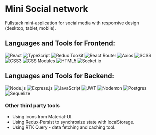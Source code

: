 # Mini Social network
Fullstack mini-application for social media with responsive design  
(desktop, tablet, mobile).

## Languages and Tools for Frontend:
![React](https://img.shields.io/badge/-React-4d4d4d?style=for-the-badge&logo=React&logoColor=00d8ff)
![TypeScript](https://img.shields.io/badge/-TypeScript-4d4d4d?style=for-the-badge&logo=TypeScript&logoColor=007acd)
![Redux Toolkit](https://img.shields.io/badge/-Redux_Toolkit-4d4d4d?style=for-the-badge&logo=Redux&logoColor=7649bb)
![React Router](https://img.shields.io/static/v1?style=for-the-badge&message=React+Router&color=4d4d4d&logo=React+Router&logoColor=CA4245&label=)
![Axios](https://img.shields.io/badge/-Axios-4d4d4d?style=for-the-badge&logo=Axios&logoColor=#5A29E4)
![SCSS](https://img.shields.io/badge/-SCSS-4d4d4d?style=for-the-badge&logo=Sass&logoColor=be608b)
![CSS3](https://img.shields.io/static/v1?style=for-the-badge&message=CSS3&color=4d4d4d&logo=CSS3&logoColor=264de4&label=)
![CSS Modules](https://img.shields.io/static/v1?style=for-the-badge&message=CSS+Modules&color=4d4d4d&logo=CSS+Modules&logoColor=FFFFFF&label=)
![HTML5](https://img.shields.io/static/v1?style=for-the-badge&message=HTML5&color=4d4d4d&logo=CSS3&logoColor=e44d26&label=)
![Socket.io](https://img.shields.io/badge/Socket.io-black?style=for-the-badge&logo=socket.io&color=4d4d4d&logoColor=010101&badgeColor=111111)

## Languages and Tools for Backend:
![Node.js](https://img.shields.io/badge/-Node.js-4d4d4d?style=for-the-badge&logo=Node.js&logoColor=#339933)
![Express.js](https://img.shields.io/badge/express.js-4d4d4d?style=for-the-badge&logo=express&logoColor=%2361DAFB)
![JavaScript](https://img.shields.io/badge/-JavaScript-4d4d4d?style=for-the-badge&logo=JavaScript&logoColor=f7dc1c)
![JWT](https://img.shields.io/badge/JWT-4d4d4d?style=for-the-badge&logo=JSON%20web%20tokens)
![Nodemon](https://img.shields.io/badge/NODEMON-4d4d4d?style=for-the-badge&logo=nodemon&logoColor=%BBDEAD)
![Postgres](https://img.shields.io/badge/Postgres-%23316192?style=for-the-badge&logo=postgresql&logoColor=white)
![Sequelize](https://img.shields.io/badge/Sequelize-4d4d4d?style=for-the-badge&logo=Sequelize&logoColor=52B0E7)

### Other third party tools
*   Using icons from Material-UI.
*   Using Redux-Persist to synchronize state with localStorage.
*   Using RTK Query - data fetching and caching tool.
